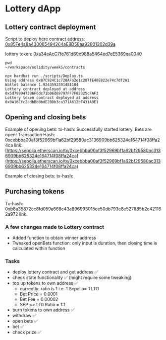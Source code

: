 # Lottery dApp

## Lottery contract deployment
Script to deploy here
contract address: [0x85Fe4a9a430085494264aE8D58aa92801202d39a](https://sepolia.etherscan.io/address/0x5d799947386F6dc71b06d69797FF7F82325cFAF3)

lottery token: [0xa34eAcC7fe761d69e988a5464ed7eE5369ea0040](https://sepolia.etherscan.io/address/0xa34eAcC7fe761d69e988a5464ed7eE5369ea0040)

```
pwd
~/workspace/solidity/week5/contracts

npx hardhat run ./scripts/Deploy.ts
Using address 0x87C924C1c720AFa2e1c287fE48E822e74c7df2A1
Wallet balance 1.9243592391481104
Lottery contract deployed at address 0x5d799947386F6dc71b06d69797FF7F82325cFAF3
Lottery token contract deployed at address 0x0A16Cfc2adbBb0bdE2BDb3ca371A612bF431A9E1
```

## Opening and closing bets
Example of opening bets:
tx-hash: 
Successfully started lottery. Bets are open!
Transaction Hash: 0xcebbba00af3f52969bf1a62bf29580ac3136909bb625324e164714f08ffa24ca
link: [https://sepolia.etherscan.io/tx/0xcebbba00af3f52969bf1a62bf29580ac3136909bb625324e164714f08ffa24ca](https://sepolia.etherscan.io/tx/0xcebbba00af3f52969bf1a62bf29580ac3136909bb625324e164714f08ffa24ca)

Example of closing bets:
tx-hash:

## Purchasing tokens
Tx-hash: 0xb8a35872cc8fd059a668c43a896993015ee50db793e8e527885b2c421162a972
link:

### A few changes made to Lottery contract
- Added function to obtain winner address
- Tweaked openBets function: only input is duration, then closing time is calculated within function

### Tasks
- deploy lottery contract and get address ✅
- check state functionality ✅ (might require some tweaking)
- top up tokens to own address ✅
    - currently: ratio is 1 i.e. 1 Sepolia= 1 LTO
    - Bet Price = 0.0001
    - Bet Fee = 0.00002
    - SEP <> LT0 Ratio = 1:1
- burn tokens to own address ✅
- withdraw  ✅
- open bets ✅
- bet ✅
- check prize ✅
